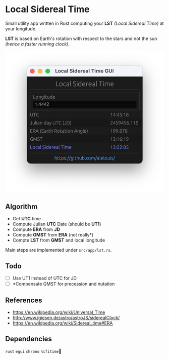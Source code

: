 # Local Sidereal Time

Small utility app written in Rust computing your **LST** *(Local Sidereal Time)* at your longitude.  

**LST** is based on Earth's rotation with respect to the stars and not the sun *(hence a faster running clock)*.


![capture](capture_tls.png "LST App")

## Algorithm
- Get **UTC** time
- Compute Julian **UTC** Date (should be **UT1**)
- Compute **ERA** from **JD**
- Compute **GMST** from **ERA** (not really*)
- Compte **LST** from **GMST** and local longitude  

Main steps are implemented under `src/app/lst.rs`.

## Todo
- [ ] Use UT1 instead of UTC for JD
- [ ] *Compensate GMST for precession and nutation  

## References
- https://en.wikipedia.org/wiki/Universal_Time
- http://www.jgiesen.de/astro/astroJS/siderealClock/
- https://en.wikipedia.org/wiki/Sidereal_time#ERA

## Dependencies
`rust` 
`egui` 
`chrono` 
`hifitime` 